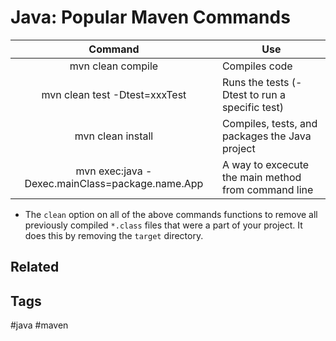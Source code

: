 # Java: Popular Maven Commands

|   Command                                         |   Use
|   :-:                                             |   -
|   mvn clean compile                               |   Compiles code
|   mvn clean test -Dtest=xxxTest                   |   Runs the tests (-Dtest to run a specific test)
|   mvn clean install                               |   Compiles, tests, and packages the Java project
|   mvn exec:java -Dexec.mainClass=package.name.App |   A way to excecute the main method from command line

* The ```clean``` option on all of the above commands functions to remove all
previously compiled ```*.class``` files that were a part of your project. It does this
by removing the ```target``` directory.


## Related


## Tags
#java #maven

